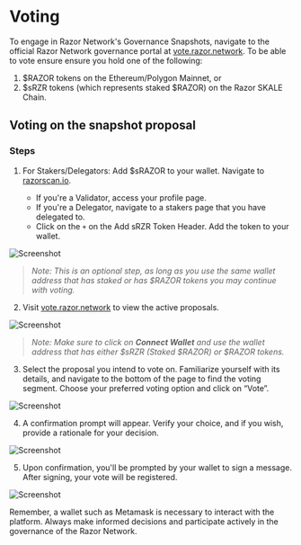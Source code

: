 # Voting

To engage in Razor Network's Governance Snapshots, navigate to the official Razor Network governance portal at [vote.razor.network](https://vote.razor.network). To be able to vote ensure ensure you hold one of the following: 

1. $RAZOR tokens on the Ethereum/Polygon Mainnet, or
2. $sRZR tokens (which represents staked $RAZOR) on the Razor SKALE Chain.


## Voting on the snapshot proposal


<!-- > Note: If you hold $RAZOR tokens in your wallet and are not affiliated as either a staker or a delegator, kindly advance directly to [Step 2](#step-2). -->

### Steps

1. For Stakers/Delegators: Add $sRAZOR to your wallet. Navigate to [razorscan.io](https://razorscan.io).

    - If you're a Validator, access your profile page.
    - If you're a Delegator, navigate to a stakers page that you have delegated to.
    - Click on the `+` on the Add sRZR Token Header. Add the token to your wallet.

![Screenshot](/img/voting/add_srzr_address.png)

> _Note: This is an optional step, as long as you use the same wallet address that has staked or has $RAZOR tokens you may continue with voting._


2. Visit [vote.razor.network](https://vote.razor.network) to view the active proposals.

![Screenshot](/img/voting/snapshot_page.png)

> _Note: Make sure to click on **Connect Wallet** and use the wallet address that has either $sRZR (Staked $RAZOR) or $RAZOR tokens._


3. Select the proposal you intend to vote on. Familiarize yourself with its details, and navigate to the bottom of the page to find the voting segment. Choose your preferred voting option and click on “Vote”.

![Screenshot](/img/voting/cast_vote.png)

4. A confirmation prompt will appear. Verify your choice, and if you wish, provide a rationale for your decision.

![Screenshot](/img/voting/confirm_vote.png)

5. Upon confirmation, you'll be prompted by your wallet to sign a message. After signing, your vote will be registered.

![Screenshot](/img/voting/voted.png)

Remember, a wallet such as Metamask is necessary to interact with the platform. Always make informed decisions and participate actively in the governance of the Razor Network.
